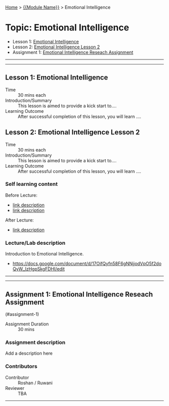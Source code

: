 [Home](../index.md) > [{{Module Name}}](./index.md) > Emotional Intelligence

# Topic: Emotional Intelligence

* Lesson 1: [Emotional Intelligence](#lesson-1-Emotional-Intelligence)
* Lesson 2: [Emotional Intelligence Lesson 2](#lesson-2-Emotional-Intelligence-Lesson-2)
* Assignment 1: [Emotional Intelligence Reseach Assignment](#assignment-1-emotional-intelligence-reseach-assignment)

---
---

## Lesson 1: Emotional Intelligence

<dl>
<dt>Time</dt>
<dd>30 mins each</dd>
<dt>Introduction/Summary</dt>
<dd>This lesson is aimed to provide a kick start to....</dd>
<dt>Learning Outcome</dt>
<dd>After successful completion of this lesson, you will learn ....</dd>
</dl>

## Lesson 2: Emotional Intelligence Lesson 2

<dl>
<dt>Time</dt>
<dd>30 mins each</dd>
<dt>Introduction/Summary</dt>
<dd>This lesson is aimed to provide a kick start to....</dd>
<dt>Learning Outcome</dt>
<dd>After successful completion of this lesson, you will learn ....</dd>
</dl>


### Self learning content

Before Lecture:

* [link description](./#)
* [link description](./#)

After Lecture:

* [link description](./#)


### Lecture/Lab description

Introduction to Emotional Intelligence.

* https://docs.google.com/document/d/17OifQyfn58F6gNNjjodVpO5f2doQyW_lzHgpSkgFDHI/edit

---
---

## Assignment 1: Emotional Intelligence Reseach Assignment
(#assignment-1)

<dl>
<dt>Assignment Duration</dt>
<dd>30 mins</dd>
</dl>

### Assignment description

Add a description here



### Contributors

<dl>
<dt>Contributor</dt>
<dd>Roshan / Ruwani</dd>
<dt>Reviewer</dt>
<dd>TBA</dd>
</dl>

---


